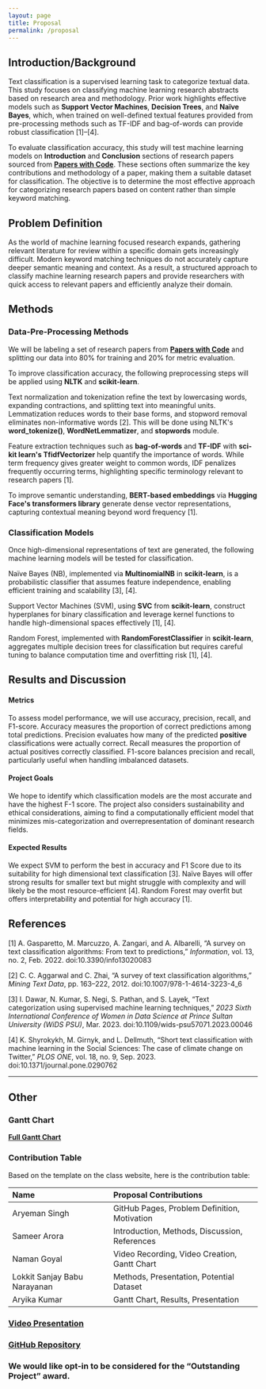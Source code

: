 ```yaml
---
layout: page
title: Proposal
permalink: /proposal
---
```

## Introduction/Background

Text classification is a supervised learning task to categorize textual data. This study focuses on classifying machine learning research abstracts based on research area and methodology. Prior work highlights effective models such as **Support Vector Machines**, **Decision Trees**, and **Naïve Bayes**, which, when trained on well-defined textual features provided from pre-processing methods such as TF-IDF and bag-of-words can provide robust classification [1]–[4]. 

To evaluate classification accuracy, this study will test machine learning models on **Introduction** and **Conclusion** sections of research papers sourced from [**Papers with Code**](https://paperswithcode.com/). These sections often summarize the key contributions and methodology of a paper, making them a suitable dataset for classification. The objective is to determine the most effective approach for categorizing research papers based on content rather than simple keyword matching.

## Problem Definition
As the world of machine learning focused research expands, gathering relevant literature for review within a specific domain gets increasingly difficult. Modern keyword matching techniques do not accurately capture deeper semantic meaning and context. As a result, a structured approach to classify machine learning research papers and provide researchers with quick access to relevant papers and efficiently analyze their domain. 

## Methods
### Data-Pre-Processing Methods
We will be labeling a set of research papers from [**Papers with Code**](https://paperswithcode.com/) and splitting our data into 80% for training and 20% for metric evaluation. 

To improve classification accuracy, the following preprocessing steps will be applied using **NLTK** and **scikit-learn**. 

Text normalization and tokenization refine the text by lowercasing words, expanding contractions, and splitting text into meaningful units. Lemmatization reduces words to their base forms, and stopword removal eliminates non-informative words [2]. This will be done using NLTK's **word_tokenize()**, **WordNetLemmatizer**, and **stopwords** module. 

Feature extraction techniques such as **bag-of-words** and **TF-IDF** with **sci-kit learn's TfidfVectorizer** help quantify the importance of words. While term frequency gives greater weight to common words, IDF penalizes frequently occurring terms, highlighting specific terminology relevant to research papers [1]. 

To improve semantic understanding, **BERT-based embeddings** via **Hugging Face's transformers library** generate dense vector representations, capturing contextual meaning beyond word frequency [1]. 

### Classification Models
Once high-dimensional representations of text are generated, the following machine learning models will be tested for classification.

Naïve Bayes (NB), implemented via **MultinomialNB** in **scikit-learn**, is a probabilistic classifier that assumes feature independence, enabling efficient training and scalability [3], [4]. 

Support Vector Machines (SVM), using **SVC** from **scikit-learn**, construct hyperplanes for binary classification and leverage kernel functions to handle high-dimensional spaces effectively [1], [4]. 

Random Forest, implemented with **RandomForestClassifier** in **scikit-learn**, aggregates multiple decision trees for classification but requires careful tuning to balance computation time and overfitting risk [1], [4].

## Results and Discussion
#### Metrics
To assess model performance, we will use accuracy, precision, recall, and F1-score. Accuracy measures the proportion of correct predictions among total predictions. Precision evaluates how many of the predicted **positive** classifications were actually correct. Recall measures the proportion of actual positives correctly classified. F1-score balances precision and recall, particularly useful when handling imbalanced datasets.

#### Project Goals
We hope to identify which classification models are the most accurate and have the highest F-1 score. The project also considers sustainability and ethical considerations, aiming to find a computationally efficient model that minimizes mis-categorization and overrepresentation of dominant research fields. 

#### Expected Results
We expect SVM to perform the best in accuracy and F1 Score due to its suitability for high dimensional text classification [3]. Naïve Bayes will offer strong results for smaller text but might struggle with complexity and will likely be the most resource-efficient [4]. Random Forest may overfit but offers interpretability and potential for high accuracy [1].

## References
[1] A. Gasparetto, M. Marcuzzo, A. Zangari, and A. Albarelli, “A survey on text classification algorithms: From text to predictions,” _Information_, vol. 13, no. 2, Feb. 2022. doi:10.3390/info13020083

[2] C. C. Aggarwal and C. Zhai, “A survey of text classification algorithms,” _Mining Text Data_, pp. 163–222, 2012. doi:10.1007/978-1-4614-3223-4_6

[3] I. Dawar, N. Kumar, S. Negi, S. Pathan, and S. Layek, “Text categorization using supervised machine learning techniques,” _2023 Sixth International Conference of Women in Data Science at Prince Sultan University (WiDS PSU)_, Mar. 2023. doi:10.1109/wids-psu57071.2023.00046

[4] K. Shyrokykh, M. Girnyk, and L. Dellmuth, “Short text classification with machine learning in the Social Sciences: The case of climate change on Twitter,” _PLOS ONE_, vol. 18, no. 9, Sep. 2023. doi:10.1371/journal.pone.0290762

---   
## Other
### Gantt Chart
[**Full Gantt Chart**](https://gtvault-my.sharepoint.com/:x:/g/personal/akumar906_gatech_edu/EXJc6ihn5flFu38MAn05b_4BXmzhr109P-YNltiuoURhIg?e=5WeXAZ)



### Contribution Table
Based on the template on the class website, here is the contribution table:

| Name                         | Proposal Contributions                        |
| :--------------------------- | :-------------------------------------------- |
| Aryeman Singh                | GitHub Pages, Problem Definition, Motivation  |
| Sameer Arora                 | Introduction, Methods, Discussion, References |
| Naman Goyal                  | Video Recording, Video Creation, Gantt Chart  |
| Lokkit Sanjay Babu Narayanan | Methods, Presentation, Potential Dataset      |
| Aryika Kumar                 | Gantt Chart, Results, Presentation            |


### [Video Presentation](https://youtu.be/p5pqXeXo_5k)

### [GitHub Repository](https://github.gatech.edu/asingh899/ml_project_43/)

### We would like opt-in to be considered for the “Outstanding Project” award.
